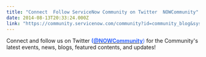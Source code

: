 ```yaml
---
title: "Connect  Follow ServiceNow Community on Twitter  NOWCommunity"
date: 2014-08-13T20:33:24.000Z
link: "https://community.servicenow.com/community?id=community_blog&sys_id=5d5e6aaddbd0dbc01dcaf3231f96191e"
---
```

<p>Connect and follow us on Twitter <span style="color: #3366ff;"><strong>(</strong></span><span style="color: #3366ff;"><a href="https://twitter.com/NOWCommunity"><span style="color: #3366ff;"><strong>@NOWCommunity</strong></span></a>)</span> for the Community's latest events, news, blogs, featured contents, and updates!</p>
